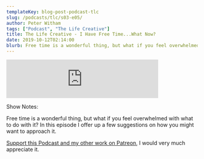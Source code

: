 ```yaml
---
templateKey: blog-post-podcast-tlc
slug: /podcasts/tlc/s03-e05/
author: Peter Witham
tags: ["Podcast", "The Life Creative"]
title: The Life Creative - I Have Free Time...What Now?
date: 2019-10-12T02:14:00
blurb: Free time is a wonderful thing, but what if you feel overwhelmed with what to do with it? In this episode I offer up a few suggestions on how you might want to approach it.
---
```


<iframe src="https://anchor.fm/peter-witham/embed/episodes/I-Have-Free-Time---What-Now-e6onfq" height="102" width="400" frameborder="0" scrolling="no"></iframe>

Show Notes:

Free time is a wonderful thing, but what if you feel overwhelmed with what to do with it? In this episode I offer up a few suggestions on how you might want to approach it.

[Support this Podcast and my other work on Patreon](https://patreon.com/pwcom), I would very much appreciate it.
